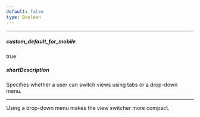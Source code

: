 ```yaml
---
default: false
type: Boolean
---
```

---
##### custom_default_for_mobile
true

##### shortDescription
Specifies whether a user can switch views using tabs or a drop-down menu.

---
Using a drop-down menu makes the view switcher more compact.